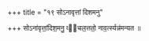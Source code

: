 +++
title = "१९ सोऽनावृत्तां दिशमनु"

+++
सोऽना॑वृत्तां॒दिश॒मनु॒ व्य᳡चल॒त्ततो॒ नाव॒र्त्स्यन्न॑मन्यत ॥